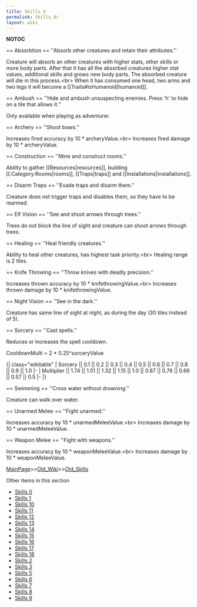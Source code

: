 ```yaml
---
title: Skills 4
permalink: Skills_4/
layout: wiki
---
```

__NOTOC__

== Absorbtion ==
''Absorb other creatures and retain their attributes.''

Creature will absorb an other creatures with higher stats, other skills or more body parts. 
After that it has all the absorbed creatures higher stat values, additional skills and grows new body parts.
The absorbed creature will die in this process.&lt;br&gt;
When it has consumed one head, two arms and two legs it will become a [[Traits#isHumanoid|humanoid]].

== Ambush ==
''Hide and ambush unsuspecting enemies. Press 'h' to hide on a tile that allows it.''

Only available when playing as adventurer.

== Archery ==
''Shoot bows.''

Increases fired accuracy by 10 * archeryValue.&lt;br&gt;
Increases fired damage by 10 * archeryValue.

== Construction ==
''Mine and construct rooms.''

Ability to gather [[Resources|resources]], building [[:Category:Rooms|rooms]], [[Traps|traps]] and [[Installations|installations]].

== Disarm Traps ==
''Evade traps and disarm them.''

Creature does not trigger traps and disables them, so they have to be rearmed.

== Elf Vision ==
''See and shoot arrows through trees.''

Trees do not block the line of sight and creature can shoot arrows through trees.

== Healing ==
''Heal friendly creatures.''

Ability to heal other creatures, has highest task priority.&lt;br&gt;
Healing range is 2 tiles.

== Knife Throwing ==
''Throw knives with deadly precision.''

Increases thrown accuracy by 10 * knifethrowingValue.&lt;br&gt;
Increases thrown damage by 10 * knifethrowingValue.

== Night Vision ==
''See in the dark.''

Creature has same line of sight at night, as during the day (30 tiles instead of 5).

== Sorcery ==
''Cast spells.''

Reduces or increases the spell cooldown.

CooldownMulti = 2 * 0.25^sorceryValue

{| class=&quot;wikitable&quot;
| Sorcery || 0.1 || 0.2 || 0.3 || 0.4 || 0.5 || 0.6 || 0.7 || 0.8 || 0.9 || 1.0
|-
| Multiplier || 1.74 || 1.51 || 1.32 || 1.15 || 1.0 || 0.87 || 0.76 || 0.66 || 0.57 || 0.5
|-
|}

== Swimming ==
''Cross water without drowning.''

Creature can walk over water.

== Unarmed Melee ==
''Fight unarmed.''

Increases accuracy by 10 * unarmedMeleeValue.&lt;br&gt;
Increases damage by 10 * unarmedMeleeValue.

== Weapon Melee ==
''Fight with weapons.''

Increases accuracy by 10 * weaponMeleeValue.&lt;br&gt;
Increases damage by 10 * weaponMeleeValue.

[MainPage](/keeperrl_wiki/ "wikilink")>>[Old_Wiki](/keeperrl_wiki/Old_Wiki "wikilink")>>[Old_Skills](/keeperrl_wiki/Old_Skills "wikilink")

Other items in this section
-    [Skills 0](/keeperrl_wiki/Skills_0 "wikilink")
-    [Skills 1](/keeperrl_wiki/Skills_1 "wikilink")
-    [Skills 10](/keeperrl_wiki/Skills_10 "wikilink")
-    [Skills 11](/keeperrl_wiki/Skills_11 "wikilink")
-    [Skills 12](/keeperrl_wiki/Skills_12 "wikilink")
-    [Skills 13](/keeperrl_wiki/Skills_13 "wikilink")
-    [Skills 14](/keeperrl_wiki/Skills_14 "wikilink")
-    [Skills 15](/keeperrl_wiki/Skills_15 "wikilink")
-    [Skills 16](/keeperrl_wiki/Skills_16 "wikilink")
-    [Skills 17](/keeperrl_wiki/Skills_17 "wikilink")
-    [Skills 18](/keeperrl_wiki/Skills_18 "wikilink")
-    [Skills 2](/keeperrl_wiki/Skills_2 "wikilink")
-    [Skills 3](/keeperrl_wiki/Skills_3 "wikilink")
-    [Skills 5](/keeperrl_wiki/Skills_5 "wikilink")
-    [Skills 6](/keeperrl_wiki/Skills_6 "wikilink")
-    [Skills 7](/keeperrl_wiki/Skills_7 "wikilink")
-    [Skills 8](/keeperrl_wiki/Skills_8 "wikilink")
-    [Skills 9](/keeperrl_wiki/Skills_9 "wikilink")
